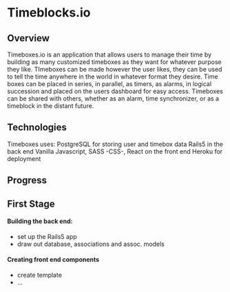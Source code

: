 # Timeblocks.io
## Overview
  Timeboxes.io is an application that allows users to manage their time by building as many customized timeboxes as they want for whatever purpose they like. TImeboxes can be made however the user likes, they can be used to tell the time anywhere in the world in whatever format they desire. Time boxes can be placed in series, in parallel, as timers, as alarms, in logical succession and placed on the users dashboard for easy access. Timeboxes can be shared with others, whether as an alarm, time synchronizer, or as a timeblock in the distant future.
  
## Technologies
  Timeboxes uses:
  PostgreSQL for storing user and timebox data
  Rails5 in the back end
  Vanilla Javascript, SASS -CSS-, React on the front end
  Heroku for deployment
  
## Progress
## First Stage
#### Building the back end:
  * set up the Rails5 app
  * draw out database, associations and assoc. models
#### Creating front end components
  * create template
  * ...